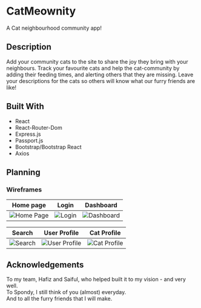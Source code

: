 # CatMeownity

A Cat neighbourhood community app!

## Description

Add your community cats to the site to share the joy they bring with your neighbours. Track your favourite cats and help the cat-community by adding their feeding times, and alerting others that they are missing. Leave your descriptions for the cats so others will know what our furry friends are like!

## Built With
- React
- React-Router-Dom
- Express.js
- Passport.js
- Bootstrap/Bootstrap React
- Axios

## Planning
### Wireframes
|Home page|Login|Dashboard|
|---------|------|--------|
|![Home Page](https://git.generalassemb.ly/ryhuz/catmeownity/blob/master/Wireframes/Wireframes%20-%20Landing.PNG)|![Login](https://git.generalassemb.ly/ryhuz/catmeownity/blob/master/Wireframes/Wireframes%20-%20Login.PNG)|![Dashboard](https://git.generalassemb.ly/ryhuz/catmeownity/blob/master/Wireframes/Wireframes%20-%20Dashboard.PNG)|

|Search|User Profile|Cat Profile|
|------|------------|-----------|
|![Search](https://git.generalassemb.ly/ryhuz/catmeownity/blob/master/Wireframes/Wireframes%20-%20Search.PNG)|![User Profile](https://git.generalassemb.ly/ryhuz/catmeownity/blob/master/Wireframes/Wireframes%20-%20User%20profile.PNG)|![Cat Profile](https://git.generalassemb.ly/ryhuz/catmeownity/blob/master/Wireframes/Wireframes%20-%20Cat%20Profile.PNG)|
## Acknowledgements
To my team, Hafiz and Saiful, who helped built it to my vision - and very well.
<br/>
To Spondy, I still think of you (almost) everyday.
<br/>
And to all the furry friends that I will make.
